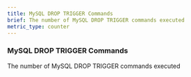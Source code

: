 ```yaml
---
title: MySQL DROP TRIGGER Commands
brief: The number of MySQL DROP TRIGGER commands executed
metric_type: counter
---
```

### MySQL DROP TRIGGER Commands

The number of MySQL DROP TRIGGER commands executed
